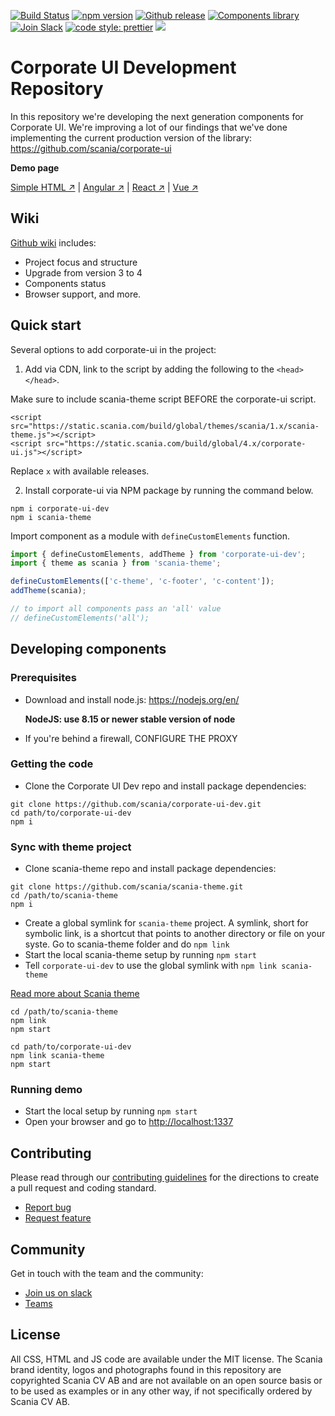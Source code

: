 [![Build Status](https://travis-ci.com/scania/corporate-ui-dev.svg?branch=master)](https://travis-ci.com/scania/corporate-ui-dev)
[![npm version](http://img.shields.io/npm/v/corporate-ui-dev.svg?style=flat&color=1081C2)](https://npmjs.org/package/corporate-ui-dev)
[![Github release](https://img.shields.io/github/v/tag/scania/corporate-ui-dev.svg?label=release&color=1081C2)](https://github.com/scania/corporate-ui-dev/releases)
[![Components library](https://img.shields.io/badge/Components%20library-master-f4871a.svg)](https://d1kybmg72qo0dt.cloudfront.net/build/global/branch/master/www/index.html?selectedKind=Info&selectedStory=Corporate%20UI&full=0&addons=0&stories=1&panelRight=0)
[![Join Slack](https://img.shields.io/badge/slack-join-%23dd3072.svg)](https://join.slack.com/t/corporate-ui/shared_invite/enQtNTI4NzMzOTQ3NTg4LTI1OGNhZGE2OTY0NzUwYzExMTJmMTQ2NjcxOTdkMjc0NDhlM2JlYTEyODY2ODJjYzUxNmYxNzhhMTQ5MDhmOWQ)
[![code style: prettier](https://img.shields.io/badge/code_style-prettier-ff69b4.svg?style=flat-square)](https://github.com/prettier/prettier)
![](https://img.shields.io/github/license/scania/corporate-ui-dev.svg?style=flat)

# Corporate UI Development Repository

In this repository we're developing the next generation components for Corporate UI. We're improving a lot of our findings that we've done implementing the current production version of the library: https://github.com/scania/corporate-ui

**Demo page**

[Simple HTML ↗](https://codepen.io/corporate-ui/pen/OYmqpr) | [Angular ↗](https://github.com/scania/corporate-ui-angular) | [React ↗](https://github.com/scania/corporate-ui-react) | [Vue ↗](https://github.com/scania/corporate-ui-vue)

## Wiki

[Github wiki](https://github.com/scania/corporate-ui-dev/wiki) includes: 
- Project focus and structure
- Upgrade from version 3 to 4
- Components status
- Browser support, and more. 


## Quick start

Several options to add corporate-ui in the project: 

1. Add via CDN, link to the script by adding the following to the `<head></head>`.

Make sure to include scania-theme script BEFORE the corporate-ui script.

```
<script src="https://static.scania.com/build/global/themes/scania/1.x/scania-theme.js"></script>
<script src="https://static.scania.com/build/global/4.x/corporate-ui.js"></script>
```
Replace `x` with available releases.

2. Install corporate-ui via NPM package by running the command below.

```
npm i corporate-ui-dev
npm i scania-theme
```

Import component as a module with `defineCustomElements` function.

```js
import { defineCustomElements, addTheme } from 'corporate-ui-dev';
import { theme as scania } from 'scania-theme'; 

defineCustomElements(['c-theme', 'c-footer', 'c-content']);
addTheme(scania);

// to import all components pass an 'all' value
// defineCustomElements('all');
```

## Developing components

### Prerequisites

- Download and install node.js: https://nodejs.org/en/
  
  **NodeJS: use 8.15 or newer stable version of node**

- If you're behind a firewall, CONFIGURE THE PROXY

### Getting the code

- Clone the Corporate UI Dev repo and install package dependencies: 
```shell
git clone https://github.com/scania/corporate-ui-dev.git
cd path/to/corporate-ui-dev
npm i
```

### Sync with theme project

- Clone scania-theme repo and install package dependencies: 
```shell
git clone https://github.com/scania/scania-theme.git
cd /path/to/scania-theme
npm i
```
- Create a global symlink for `scania-theme` project. A symlink, short for symbolic link, is a shortcut that points to another directory or file on your syste. Go to scania-theme folder and do `npm link`
- Start the local scania-theme setup by running `npm start`
- Tell `corporate-ui-dev` to use the global symlink with `npm link scania-theme`

[Read more about Scania theme](https://github.com/scania/scania-theme)

```shell
cd /path/to/scania-theme
npm link
npm start

cd path/to/corporate-ui-dev
npm link scania-theme
npm start
```

### Running demo

- Start the local setup by running `npm start`
- Open your browser and go to [http://localhost:1337](http://localhost:1337)

## Contributing

Please read through our [contributing guidelines](https://github.com/scania/corporate-ui-dev/blob/master/CONTRIBUTING.md) for the directions to create a pull request and coding standard.

- [Report bug](https://github.com/scania/corporate-ui-dev/issues/new/choose)
- [Request feature](https://github.com/scania/corporate-ui-dev/issues/new?assignees=&labels=Feature&template=feature_request.md&title=Feature+-+%22title+text%22)

## Community

Get in touch with the team and the community:
- [Join us on slack](https://join.slack.com/t/corporate-ui/shared_invite/enQtNTI4NzMzOTQ3NTg4LTI1OGNhZGE2OTY0NzUwYzExMTJmMTQ2NjcxOTdkMjc0NDhlM2JlYTEyODY2ODJjYzUxNmYxNzhhMTQ5MDhmOWQ)
- [Teams](https://teams.microsoft.com/l/team/19%3a1257007a64d44c64954acca27a9d4b46%40thread.skype/conversations?groupId=79f9bfeb-73e2-424d-9477-b236191ece5e&tenantId=3bc062e4-ac9d-4c17-b4dd-3aad637ff1ac)


## License

All CSS, HTML and JS code are available under the MIT license. The Scania brand identity, logos and photographs found in this repository are copyrighted Scania CV AB and are not available on an open source basis or to be used as examples or in any other way, if not specifically ordered by Scania CV AB.
